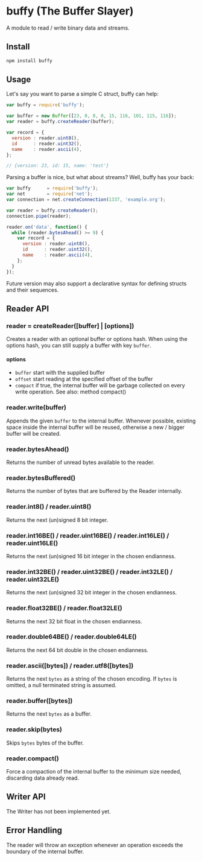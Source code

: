 # buffy (The Buffer Slayer)

A module to read / write binary data and streams.

## Install

```bash
npm install buffy
```

## Usage

Let's say you want to parse a simple C struct, buffy can help:

```js
var buffy = require('buffy');

var buffer = new Buffer([23, 0, 0, 0, 15, 116, 101, 115, 116]);
var reader = buffy.createReader(buffer);

var record = {
  version : reader.uint8(),
  id      : reader.uint32(),
  name    : reader.ascii(4),
};

// {version: 23, id: 15, name: 'test'}
```

Parsing a buffer is nice, but what about streams? Well, buffy has your back:

```js
var buffy      = require('buffy');
var net        = require('net');
var connection = net.createConnection(1337, 'example.org');

var reader = buffy.createReader();
connection.pipe(reader);

reader.on('data', function() {
  while (reader.bytesAhead() >= 9) {
    var record = {
      version : reader.uint8(),
      id      : reader.uint32(),
      name    : reader.ascii(4),
    };
  }
});
```

Future version may also support a declarative syntax for defining structs and
their sequences.

## Reader API

### reader = createReader([buffer] | [options])

Creates a reader with an optional buffer or options hash.
When using the options hash, you can still supply a buffer with key `buffer`.

#### options

* `buffer` start with the supplied buffer
* `offset` start reading at the specified offset of the buffer
* `compact` if true, the internal buffer will be garbage collected on
  every write operation. See also: method compact()


### reader.write(buffer)

Appends the given `buffer` to the internal buffer. Whenever possible, existing
space inside the internal buffer will be reused, otherwise a new / bigger buffer
will be created.

### reader.bytesAhead()

Returns the number of unread bytes available to the reader.

### reader.bytesBuffered()

Returns the number of bytes that are buffered by the Reader internally.

### reader.int8() / reader.uint8()

Returns the next (un)signed 8 bit integer.

### reader.int16BE() / reader.uint16BE() / reader.int16LE() / reader.uint16LE()

Returns the next (un)signed 16 bit integer in the chosen endianness.

### reader.int32BE() / reader.uint32BE() / reader.int32LE() / reader.uint32LE()

Returns the next (un)signed 32 bit integer in the chosen endianness.

### reader.float32BE() / reader.float32LE()

Returns the next 32 bit float in the chosen endianness.

### reader.double64BE() / reader.double64LE()

Returns the next 64 bit double in the chosen endianness.

### reader.ascii([bytes]) / reader.utf8([bytes])

Returns the next `bytes` as a string of the chosen encoding. If `bytes` is
omitted, a null terminated string is assumed.

### reader.buffer([bytes])

Returns the next `bytes` as a buffer.

### reader.skip(bytes)

Skips `bytes` bytes of the buffer.

### reader.compact()

Force a compaction of the internal buffer to the minimum size needed,
discarding data already read.


## Writer API

The Writer has not been implemented yet.

## Error Handling

The reader will throw an exception whenever an operation exceeds the boundary
of the internal buffer.
